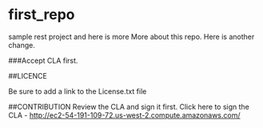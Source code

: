 # first_repo

sample rest project and here is more
More about this repo. Here is another change.

###Accept CLA first.




##LICENCE

Be sure to add a link to the License.txt file

##CONTRIBUTION
Review the CLA and sign it first.
Click here to sign the CLA - http://ec2-54-191-109-72.us-west-2.compute.amazonaws.com/

